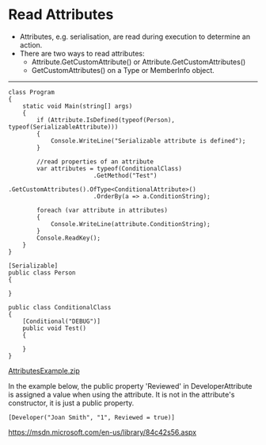 # Read Attributes

  * Attributes, e.g. serialisation, are read during execution to determine an action.
  * There are two ways to read attributes: 
    * Attribute.GetCustomAttribute() or Attribute.GetCustomAttributes()
    * GetCustomAttributes() on a Type or MemberInfo object.

---
    class Program
    {
    	static void Main(string[] args)
    	{
    		if (Attribute.IsDefined(typeof(Person), typeof(SerializableAttribute)))
    		{
    			Console.WriteLine("Serializable attribute is defined");
    		}
    
    		//read properties of an attribute
    		var attributes = typeof(ConditionalClass)
    						.GetMethod("Test")
    						.GetCustomAttributes().OfType<ConditionalAttribute>()
    						.OrderBy(a => a.ConditionString);
    
    		foreach (var attribute in attributes)
    		{
    			Console.WriteLine(attribute.ConditionString);
    		}
    		Console.ReadKey();
    	}
    }

    [Serializable]
    public class Person
    {
    
    }

    public class ConditionalClass
    {
    	[Conditional("DEBUG")]
    	public void Test()
    	{
    
    	}
    }

[AttributesExample.zip](../media/AttributesExample.zip)
  
In the example below, the public property 'Reviewed' in DeveloperAttribute is assigned a value when using the attribute. It is not in the attribute's constructor, it is just a public property.

    [Developer("Joan Smith", "1", Reviewed = true)]

<https://msdn.microsoft.com/en-us/library/84c42s56.aspx>



<!--stackedit_data:
eyJoaXN0b3J5IjpbNjA1MjMyNjcxLC0xNDA4ODUyODQ4XX0=
-->